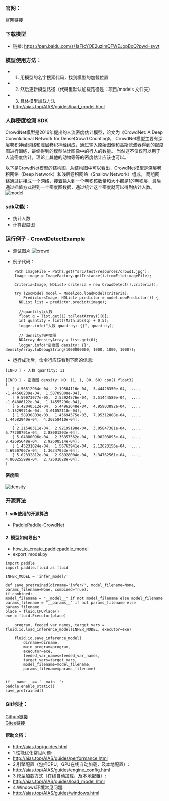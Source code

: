 ### 官网：
[官网链接](http://www.aias.top/)

### 下载模型
- 链接: https://pan.baidu.com/s/1aFIcYOE2uzlmQFWEJopBoQ?pwd=svvt

### 模型使用方法：
- 1. 用模型的名字搜索代码，找到模型的加载位置
- 2. 然后更新模型路径（代码里默认加载路径是：项目/models 文件夹）
- 3. 具体模型加载方法
- http://aias.top/AIAS/guides/load_model.html

### 人群密度检测 SDK
CrowdNet模型是2016年提出的人流密度估计模型，论文为《CrowdNet: A Deep Convolutional Network for DenseCrowd Counting》，
CrowdNet模型主要有深层卷积神经网络和浅层卷积神经组成，通过输入原始图像和高斯滤波器得到的密度图进行训练，最终得到的模型估计图像中的行人的数量。
当然这不仅仅可以用于人流密度估计，理论上其他的动物等等的密度估计应该也可以。

以下是CrowdNet模型的结构图，从结构图中可以看出，CrowdNet模型是深层卷积网络（Deep Network）和浅层卷积网络（Shallow Network）组成，
两组网络通过拼接成一个网络，接着输入到一个卷积核数量和大小都是1的卷积层，最后通过插值方式得到一个密度图数据，通过统计这个密度就可以得到估计人数。
![model](https://aias-home.oss-cn-beijing.aliyuncs.com/AIAS/sec_sdks/images/network.png)

### sdk功能：
- 统计人数
- 计算密度图

### 运行例子 - CrowdDetectExample
- 测试图片
![crowd](https://aias-home.oss-cn-beijing.aliyuncs.com/AIAS/sec_sdks/images/crowd1.jpg)

- 例子代码：
```text
    Path imageFile = Paths.get("src/test/resources/crowd1.jpg");
    Image image = ImageFactory.getInstance().fromFile(imageFile);

    Criteria<Image, NDList> criteria = new CrowdDetect().criteria();

    try (ZooModel model = ModelZoo.loadModel(criteria);
        Predictor<Image, NDList> predictor = model.newPredictor()) {
      NDList list = predictor.predict(image);

      //quantity为人数
      float q = list.get(1).toFloatArray()[0];
      int quantity = (int)(Math.abs(q) + 0.5);
      logger.info("人数 quantity: {}", quantity);
      
      // density为密度图
      NDArray densityArray = list.get(0);
      logger.info("密度图 density: {}", densityArray.toDebugString(1000000000, 1000, 1000, 1000));
```


- 运行成功后，命令行应该看到下面的信息:
```text
[INFO ] - 人数 quantity: 11

[INFO ] - 密度图 density: ND: (1, 1, 80, 60) cpu() float32
[  
   [ 4.56512964e-04,  2.19504116e-04,  3.44428350e-04,  ..., -1.44560239e-04,  1.58709008e-04],
   [ 9.59073077e-05,  2.53924576e-04,  2.51444580e-04,  ..., -1.64886122e-04,  1.14555296e-04],
   [ 6.42040512e-04,  5.44962648e-04,  4.95903892e-04,  ..., -1.15299714e-04,  3.01052118e-04],
   [ 1.58930803e-03,  1.43694575e-03,  7.95312808e-04,  ...,  1.44582940e-04,  4.20258410e-04],
    ....
   [ 2.21548311e-04,  2.92199198e-04,  3.05847381e-04,  ...,  6.77200791e-04,  2.88001203e-04],
   [ 5.04880096e-04,  2.36357562e-04,  1.90203893e-04,  ...,  8.42695648e-04,  2.92608514e-04],
   [ 1.45231024e-04,  1.56763941e-04,  2.12623156e-04,  ...,  4.69507067e-04,  1.36347953e-04],
   [ 5.02332812e-04,  2.98928004e-04,  3.34762561e-04,  ...,  4.80025599e-04,  2.72601028e-04],
]

```
#### 密度图
![density](https://aias-home.oss-cn-beijing.aliyuncs.com/AIAS/sec_sdks/images/density.png)


### 开源算法
#### 1. sdk使用的开源算法
- [PaddlePaddle-CrowdNet](https://github.com/yeyupiaoling/PaddlePaddle-CrowdNet)
#### 2. 模型如何导出 ?
- [how_to_create_paddlepaddle_model](http://docs.djl.ai/docs/paddlepaddle/how_to_create_paddlepaddle_model_zh.html)
- export_model.py
```text
import paddle
import paddle.fluid as fluid

INFER_MODEL = 'infer_model/'

def save_pretrained(dirname='infer/', model_filename=None, params_filename=None, combined=True):
if combined:
model_filename = "__model__" if not model_filename else model_filename
params_filename = "__params__" if not params_filename else params_filename
place = fluid.CPUPlace()
exe = fluid.Executor(place)

    program, feeded_var_names, target_vars = fluid.io.load_inference_model(INFER_MODEL, executor=exe)

    fluid.io.save_inference_model(
        dirname=dirname,
        main_program=program,
        executor=exe,
        feeded_var_names=feeded_var_names,
        target_vars=target_vars,
        model_filename=model_filename,
        params_filename=params_filename)


if __name__ == '__main__':
paddle.enable_static()
save_pretrained()
```


### Git地址：   
[Github链接](https://github.com/mymagicpower/AIAS)    
[Gitee链接](https://gitee.com/mymagicpower/AIAS)   


#### 帮助文档：
- http://aias.top/guides.html
- 1.性能优化常见问题:
- http://aias.top/AIAS/guides/performance.html
- 2.引擎配置（包括CPU，GPU在线自动加载，及本地配置）:
- http://aias.top/AIAS/guides/engine_config.html
- 3.模型加载方式（在线自动加载，及本地配置）:
- http://aias.top/AIAS/guides/load_model.html
- 4.Windows环境常见问题:
- http://aias.top/AIAS/guides/windows.html